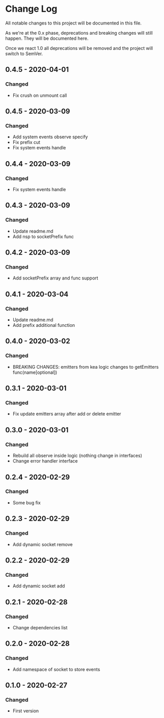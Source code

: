 # Change Log

All notable changes to this project will be documented in this file.

As we're at the 0.x phase, deprecations and breaking changes will still happen. They will be documented here.

Once we react 1.0 all deprecations will be removed and the project will switch to SemVer.

## 0.4.5 - 2020-04-01

### Changed

- Fix crush on unmount call

## 0.4.5 - 2020-03-09

### Changed

- Add system events observe specify
- Fix prefix cut
- Fix system events handle

## 0.4.4 - 2020-03-09

### Changed

- Fix system events handle

## 0.4.3 - 2020-03-09

### Changed

- Update readme.md
- Add nsp to socketPrefix func

## 0.4.2 - 2020-03-09

### Changed

- Add socketPrefix array and func support

## 0.4.1 - 2020-03-04

### Changed

- Update readme.md
- Add prefix additional function

## 0.4.0 - 2020-03-02

### Changed

- BREAKING CHANGES: emitters from kea logic changes to getEmitters func(name[optional])

## 0.3.1 - 2020-03-01

### Changed

- Fix update emitters array after add or delete emitter

## 0.3.0 - 2020-03-01

### Changed

- Rebuild all observe inside logic (nothing change in interfaces)
- Change error handler interface

## 0.2.4 - 2020-02-29

### Changed

- Some bug fix

## 0.2.3 - 2020-02-29

### Changed

- Add dynamic socket remove

## 0.2.2 - 2020-02-29

### Changed

- Add dynamic socket add

## 0.2.1 - 2020-02-28

### Changed

- Change dependencies list

## 0.2.0 - 2020-02-28

### Changed

- Add namespace of socket to store events

## 0.1.0 - 2020-02-27

### Changed

- First version

